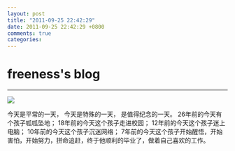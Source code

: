 ```yaml
---
layout: post
title: "2011-09-25 22:42:29"
date: 2011-09-25 22:42:29 +0800
comments: true
categories: 
---
```


# freeness's blog

----------

![](http://okqmqrbgo.bkt.clouddn.com/201109252242291.jpg)

>
今天是平常的一天，
今天是特殊的一天，
是值得纪念的一天。
26年前的今天有个孩子呱呱坠地；
18年前的今天这个孩子走进校园；
12年前的今天这个孩子迷上电脑；
10年前的今天这个孩子沉迷网络；
7年前的今天这个孩子开始醒悟，开始害怕，开始努力，拼命追赶，终于他顺利的毕业了，做着自己喜欢的工作。